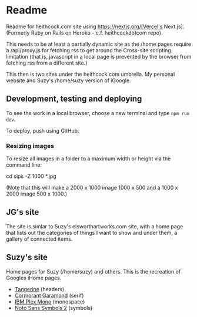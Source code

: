 Readme
======

Readme for heithcock.com site using https://nextjs.org/[Vercel's Next.js]. (Formerly Ruby on Rails on Heroku - c.f. heithcockdotcom repo).

This needs to be at least a partially dynamic site as the /home pages require a /api/proxy.js for fetching rss
to get around the Cross-site scripting limitation (that is, javascript in a local page is prevented by the browser
from fetching rss from a different site.)

This then is two sites under the heithcock.com umbrella. My personal website and Suzy's /home/suzy version of iGoogle.

Development, testing and deploying
----------------------------------

To see the work in a local browser, choose a new terminal and type `npm run dev`.

To deploy, push using GitHub.

### Resizing images

To resize all images in a folder to a maximum width or height via the command line:

 cd <folder path>
 sips -Z 1000 *.jpg

(Note that this will make a 2000 x 1000 image 1000 x 500 and a 1000 x 2000 image 500 x 1000.)

JG's site
---------

The site is simlar to Suzy's elsworthartworks.com site, with a home page that lists out the categories of things I
want to show and under them, a gallery of connected items.

Suzy's site
-----------

Home pages for Suzy (/home/suzy) and others. This is the recreation of Googles iHome pages.

- [Tangerine](https://fonts.google.com/specimen/Tangerine) (headers)
- [Cormorant Garamond](https://fonts.google.com/specimen/Cormorant+Garamond) (serif)
- [IBM Plex Mono](https://fonts.google.com/specimen/IBM+Plex+Mono) (monospace)
- [Noto Sans Symbols 2](https://fonts.google.com/specimen/Noto+Sans+Symbols+2) (symbols)

